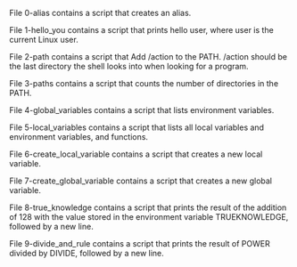 File 0-alias contains a script that creates an alias.

File 1-hello_you contains a script that prints hello user, where user is the current Linux user.

File 2-path contains a script that Add /action to the PATH. /action should be the last directory the shell looks into when looking for a program.

File 3-paths contains a script that counts the number of directories in the PATH.

File 4-global_variables contains a script that lists environment variables.

File 5-local_variables contains a script that lists all local variables and environment variables, and functions.

File 6-create_local_variable contains a script that creates a new local variable.

File 7-create_global_variable contains a script that creates a new global variable.

File 8-true_knowledge contains a script that prints the result of the addition of 128 with the value stored in the environment variable TRUEKNOWLEDGE, followed by a new line.

File 9-divide_and_rule contains a script that prints the result of POWER divided by DIVIDE, followed by a new line.
